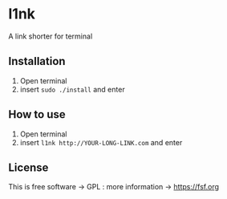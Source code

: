 # l1nk
A  link shorter for terminal

## Installation
1) Open terminal
2) insert `sudo ./install` and enter

## How to use
1) Open terminal
2) insert `l1nk http://YOUR-LONG-LINK.com` and enter

## License
This is free software -> GPL : more information -> https://fsf.org






